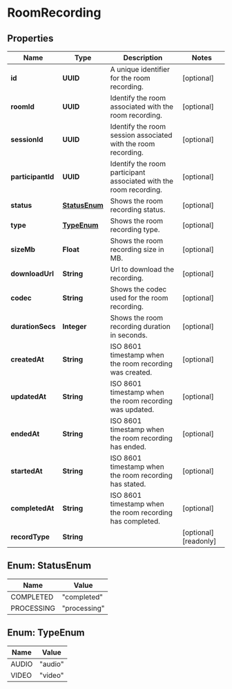 

# RoomRecording


## Properties

Name | Type | Description | Notes
------------ | ------------- | ------------- | -------------
**id** | **UUID** | A unique identifier for the room recording. |  [optional]
**roomId** | **UUID** | Identify the room associated with the room recording. |  [optional]
**sessionId** | **UUID** | Identify the room session associated with the room recording. |  [optional]
**participantId** | **UUID** | Identify the room participant associated with the room recording. |  [optional]
**status** | [**StatusEnum**](#StatusEnum) | Shows the room recording status. |  [optional]
**type** | [**TypeEnum**](#TypeEnum) | Shows the room recording type. |  [optional]
**sizeMb** | **Float** | Shows the room recording size in MB. |  [optional]
**downloadUrl** | **String** | Url to download the recording. |  [optional]
**codec** | **String** | Shows the codec used for the room recording. |  [optional]
**durationSecs** | **Integer** | Shows the room recording duration in seconds. |  [optional]
**createdAt** | **String** | ISO 8601 timestamp when the room recording was created. |  [optional]
**updatedAt** | **String** | ISO 8601 timestamp when the room recording was updated. |  [optional]
**endedAt** | **String** | ISO 8601 timestamp when the room recording has ended. |  [optional]
**startedAt** | **String** | ISO 8601 timestamp when the room recording has stated. |  [optional]
**completedAt** | **String** | ISO 8601 timestamp when the room recording has completed. |  [optional]
**recordType** | **String** |  |  [optional] [readonly]



## Enum: StatusEnum

Name | Value
---- | -----
COMPLETED | &quot;completed&quot;
PROCESSING | &quot;processing&quot;



## Enum: TypeEnum

Name | Value
---- | -----
AUDIO | &quot;audio&quot;
VIDEO | &quot;video&quot;



